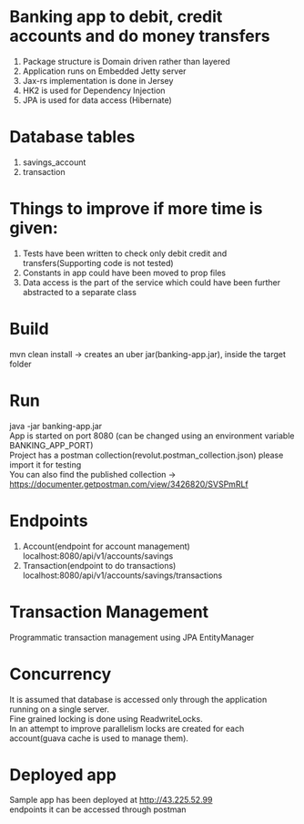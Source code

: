 # Banking  app to debit, credit accounts and do money transfers
1. Package structure is Domain driven rather than layered
2. Application runs on Embedded Jetty server
3. Jax-rs implementation is done in Jersey
3. HK2 is used for Dependency Injection
3. JPA is used for data access (Hibernate)

# Database tables

1. savings_account
2. transaction

# Things to improve if more time is given:

1. Tests have been written to check only debit credit and transfers(Supporting code is not tested)
2. Constants in app could have been moved to prop files
3. Data access is the part of the service which could have been further abstracted to a separate class


# Build

mvn clean install -> creates an uber jar(banking-app.jar), inside the target folder

# Run

java -jar banking-app.jar   
App is started on port 8080 (can be changed using an environment variable BANKING_APP_PORT)  
Project has a postman collection(revolut.postman_collection.json) please import it for testing  
You can also find the published collection -> https://documenter.getpostman.com/view/3426820/SVSPmRLf

# Endpoints

1. Account(endpoint for account management)
    localhost:8080/api/v1/accounts/savings
2. Transaction(endpoint to do transactions)
    localhost:8080/api/v1/accounts/savings/transactions

# Transaction Management

Programmatic transaction management using JPA EntityManager

# Concurrency

It is assumed that database is accessed only through the application running on a single server.  
Fine grained locking is done using ReadwriteLocks.  
In an attempt to improve parallelism locks are created for each account(guava cache is used to manage them).

# Deployed app

Sample app has been deployed at http://43.225.52.99  
endpoints it can be accessed through postman



